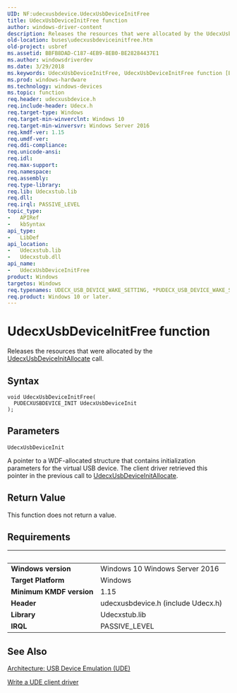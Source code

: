 ```yaml
---
UID: NF:udecxusbdevice.UdecxUsbDeviceInitFree
title: UdecxUsbDeviceInitFree function
author: windows-driver-content
description: Releases the resources that were allocated by the UdecxUsbDeviceInitAllocate call.
old-location: buses\udecxusbdeviceinitfree.htm
old-project: usbref
ms.assetid: BBFB8DAD-C187-4EB9-8EB0-BE28284437E1
ms.author: windowsdriverdev
ms.date: 3/29/2018
ms.keywords: UdecxUsbDeviceInitFree, UdecxUsbDeviceInitFree function [Buses], buses.udecxusbdeviceinitfree, udecxusbdevice/UdecxUsbDeviceInitFree
ms.prod: windows-hardware
ms.technology: windows-devices
ms.topic: function
req.header: udecxusbdevice.h
req.include-header: Udecx.h
req.target-type: Windows
req.target-min-winverclnt: Windows 10
req.target-min-winversvr: Windows Server 2016
req.kmdf-ver: 1.15
req.umdf-ver: 
req.ddi-compliance: 
req.unicode-ansi: 
req.idl: 
req.max-support: 
req.namespace: 
req.assembly: 
req.type-library: 
req.lib: Udecxstub.lib
req.dll: 
req.irql: PASSIVE_LEVEL
topic_type:
-	APIRef
-	kbSyntax
api_type:
-	LibDef
api_location:
-	Udecxstub.lib
-	Udecxstub.dll
api_name:
-	UdecxUsbDeviceInitFree
product: Windows
targetos: Windows
req.typenames: UDECX_USB_DEVICE_WAKE_SETTING, *PUDECX_USB_DEVICE_WAKE_SETTING
req.product: Windows 10 or later.
---
```



# UdecxUsbDeviceInitFree function
Releases the resources that were allocated by the <a href="https://msdn.microsoft.com/library/windows/hardware/mt627968">UdecxUsbDeviceInitAllocate</a> call.

## Syntax

```
void UdecxUsbDeviceInitFree(
  PUDECXUSBDEVICE_INIT UdecxUsbDeviceInit
);
```

## Parameters

`UdecxUsbDeviceInit`

A pointer to a WDF-allocated structure that contains initialization parameters for the virtual USB device.  The client driver retrieved this pointer in the previous call to <a href="https://msdn.microsoft.com/library/windows/hardware/mt627968">UdecxUsbDeviceInitAllocate</a>.


## Return Value

This function does not return a value.


## Requirements
| &nbsp; | &nbsp; |
| ---- |:---- |
| **Windows version** | Windows 10 Windows Server 2016 |
| **Target Platform** | Windows |
| **Minimum KMDF version** | 1.15 |
| **Header** | udecxusbdevice.h (include Udecx.h) |
| **Library** | Udecxstub.lib |
| **IRQL** | PASSIVE_LEVEL |

## See Also

<a href="https://msdn.microsoft.com/library/windows/hardware/mt595932">Architecture: USB Device Emulation (UDE)</a>



<a href="https://msdn.microsoft.com/library/windows/hardware/mt595939">Write a UDE client driver</a>